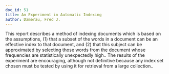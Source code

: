 ```yaml
---
doc_id: 51
title: An Experiment in Automatic Indexing
author: Damerau, Fred J.
---
```


This report describes a method of indexing documents which is based on the 
assumptions, (1) that a subset of the words in a document can be an effective 
index to that document, and (2) that this subject can be approximated by 
selecting those words from the document whose frequencies are statistically
unexpectedly high.. The results of the experiment are encouraging, although not
definitive because any index set chosen must be tested by using it for 
retrieval from a large collection..